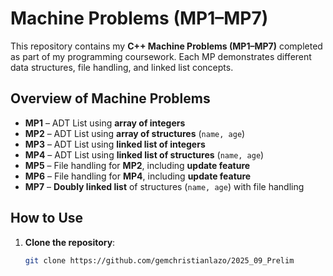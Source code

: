 # Machine Problems (MP1–MP7)

This repository contains my **C++ Machine Problems (MP1–MP7)** completed as part of my programming coursework. Each MP demonstrates different data structures, file handling, and linked list concepts.

## Overview of Machine Problems

- **MP1** – ADT List using **array of integers**
- **MP2** – ADT List using **array of structures** (`name, age`)
- **MP3** – ADT List using **linked list of integers**
- **MP4** – ADT List using **linked list of structures** (`name, age`)
- **MP5** – File handling for **MP2**, including **update feature**
- **MP6** – File handling for **MP4**, including **update feature**
- **MP7** – **Doubly linked list** of structures (`name, age`) with file handling

## How to Use

1. **Clone the repository**:
   ```bash
   git clone https://github.com/gemchristianlazo/2025_09_Prelim
